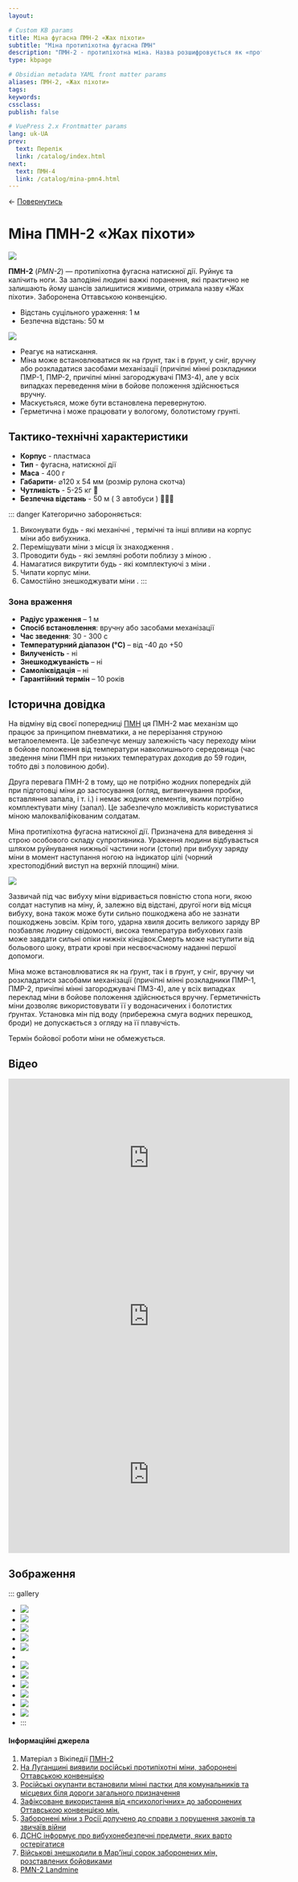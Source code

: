 ```yaml
---
layout:

# Custom KB params
title: Міна фугасна ПМН-2 «Жах піхоти»
subtitle: "Міна протипіхотна фугасна ПМН"
description: "ПМН-2 - протипіхотна міна. Назва розшифровується як «протипіхотна міна натискна»."
type: kbpage

# Obsidian metadata YAML front matter params
aliases: ПМН-2, «Жах піхоти»
tags:
keywords:
cssclass:
publish: false

# VuePress 2.x Frontmatter params
lang: uk-UA
prev:
  text: Перелік
  link: /catalog/index.html
next:
  text: ПМН-4
  link: /catalog/mina-pmn4.html
---
```


← [Повернутись](./index.md)

# Міна ПМН-2 «Жах піхоти»

![](./assets/pmn-2_7.png)

**ПМН-2** (_PMN-2_) — протипіхотна фугасна натискної дії. Руйнує та калічить ноги. За заподіяні людині важкі поранення, які практично не залишають йому шансів залишитися живими, отримала назву «Жах піхоти». Заборонена Оттавською конвенцією.

- Відстань суцільного ураження: 1 м
- Безпечна відстань: 50 м

![](./assets/distance-1.svg)

- Реагує на натискання.
- Міна може встановлюватися як на ґрунт, так і в ґрунт, у сніг, вручну або розкладатися засобами механізації (причіпні мінні розкладники ПМР-1, ПМР-2, причіпні мінні загороджувачі ПМЗ-4), але у всіх випадках переведення міни в бойове положення здійснюється вручну.
- Маскуєтьяся, може бути встановлена перевернутою.
- Герметична і може працювати у вологому, болотистому грунті.

## Тактико-технічні характеристики

- **Корпус** - пластмаса
- **Тип** - фугасна, натискної дії
- **Маса** - 400 г
- **Габарити**- ⌀120 х 54 мм (розмір рулона скотча)
- **Чутливість** - 5-25 кг 🐐
- **Безпечна відстань** - 50 м ( 3 автобуси ) 🚌🚌🚌

::: danger Категорично забороняється:

1. Виконувати будь - які механічні , термічні та інші впливи на корпус міни або вибухника.
2. Переміщувати міни з місця їх знаходження .
3. Проводити будь - які земляні роботи поблизу з міною .
4. Намагатися викрутити будь - які комплектуючі з міни .
5. Чипати корпус міни.
6. Самостійно знешкоджувати міни .
   :::

### Зона враження

- **Радіус ураження** – 1 м
- **Спосіб встановлення**: вручну або засобами механізації
- **Час зведення**: 30 - 300 с
- **Температурний діапазон (°C)** – від -40 до +50
- **Вилученість** - ні
- **Знешкоджуваність** – ні
- **Самоліквідація** – ні
- **Гарантійний термін** – 10 років

## Історична довідка

На відміну від своєї попередниці [ПМН](./mina-pmn.md) ця ПМН-2 має механізм що працює за принципом пневматики, а не перерізання струною металоелемента. Це забезпечує меншу залежність часу переходу міни в бойове положення від температури навколишнього середовища (час зведення міни ПМН при низьких температурах доходив до 59 годин, тобто дві з половиною доби).

Друга перевага ПМН-2 в тому, що не потрібно жодних попередніх дій при підготовці міни до застосування (огляд, вигвинчування пробки, вставляння запала, і т. і.) і немає жодних елементів, якими потрібно комплектувати міну (запал). Це забезпечуло можливість користуватися міною малокваліфікованим солдатам.

Міна протипіхотна фугасна натискної дії. Призначена для виведення зі строю особового складу супротивника. Ураження людини відбувається шляхом руйнування нижньої частини ноги (стопи) при вибуху заряду міни в момент наступання ногою на індикатор цілі (чорний хрестоподібний виступ на верхній площині) міни.

![](./assets/pfm_14.png)

Зазвичай під час вибуху міни відривається повністю стопа ноги, якою солдат наступив на міну, й, залежно від відстані, другої ноги від місця вибуху, вона також може бути сильно пошкоджена або не зазнати пошкоджень зовсім.
Крім того, ударна хвиля досить великого заряду ВР позбавляє людину свідомості, висока температура вибухових газів може завдати сильні опіки нижніх кінцівок.Смерть може наступити від больового шоку, втрати крові при несвоєчасному наданні першої допомоги.

Міна може встановлюватися як на ґрунт, так і в ґрунт, у сніг, вручну чи розкладатися засобами механізації (причіпні мінні розкладники ПМР-1, ПМР-2, причіпні мінні загороджувачі ПМЗ-4), але у всіх випадках переклад міни в бойове положення здійснюється вручну. Герметичність міни дозволяє використовувати її у водонасичених і болотистих ґрунтах. Установка мін під воду (прибережна смуга водних перешкод, броди) не допускається з огляду на її плавучість.

Термін бойової роботи міни не обмежується.

## Відео

<iframe width="560" height="315" src="https://www.youtube.com/embed/Gk6e62wSJQU" title="YouTube video player" frameborder="0" allow="accelerometer; autoplay; clipboard-write; encrypted-media; gyroscope; picture-in-picture" allowfullscreen></iframe>
<iframe width="560" height="315" src="https://www.youtube.com/embed/54m-LxnxsnQ" title="YouTube video player" frameborder="0" allow="accelerometer; autoplay; clipboard-write; encrypted-media; gyroscope; picture-in-picture" allowfullscreen></iframe>
<iframe width="560" height="315" src="https://www.youtube.com/embed/Lg5f9BXn8Uk" title="YouTube video player" frameborder="0" allow="accelerometer; autoplay; clipboard-write; encrypted-media; gyroscope; picture-in-picture" allowfullscreen></iframe>

## Зображення

::: gallery

- ![](./assets/pmn-2.png)
- ![](https://texty.org.ua/before_christ/thumbnail/94/94467.jpg)
- ![](./assets/220827-5zhet.png)
- ![](./assets/pmn-2_6.png)
- ![](./assets/pmn-2_5.png)
-
- ![](./assets/pmn-2_4.png)
- ![](./assets/pmn-2_1.png)
- ![](./assets/pmn-2_2.png)
- ![](./assets/pmn-2_3.png)
- ![](./assets/pmn-2_8.png)
- ![](./assets/pmn-2_9.png)
- :::

#### Інформаційні джерела

1. Матеріал з Вікіпедії [ПМН-2](https://uk.wikipedia.org/wiki/%D0%9F%D0%9C%D0%9D-2)
2. [На Луганщині виявили російські протипіхотні міни, заборонені Оттавською конвенцією](https://armyinform.com.ua/2021/03/17/na-luganshhyni-vyyavyly-rosijski-protypihotni-miny-zaboroneni-ottavskoyu-konvencziyeyu/)
3. [Російські окупанти встановили мінні пастки для комунальників та місцевих біля дороги загального призначення](https://diana-mihailova.livejournal.com/4465548.html)
4. [Зафіксоване використання від «психологічних» до заборонених Оттавською конвенцією мін.](https://zn.ua/ukr/UKRAINE/jaki-same-mini-vkljuchajuchi-zaboroneni-vikoristovuje-rf-u-vijni-z-ukrajinoju-ekspert.html)
5. [Заборонені міни з Росії долучено до справи з порушення законів та звичаїв війни](https://mil.in.ua/uk/news/zaboroneni-miny-z-rosiyi-dolucheno-do-spravy-z-porushennya-zakoniv-ta-zvychayiv-vijny/)
6. [ДСНС інформує про вибухонебезпечні предмети, яких варто остерігатися](https://mil.in.ua/uk/news/dsns-informuye-pro-vybuhonebezpechni-predmety-yakyh-varto-osterigatysya/)
7. [Військові знешкодили в Мар'їнці сорок заборонених мін, розставлених бойовиками](https://texty.org.ua/fragments/94468/Vijskovi_zneshkodyly_v_Marjinci_sorok_zaboronenyh_min-94468/)
8. [PMN-2 Landmine](https://cat-uxo.com/explosive-hazards/landmines/pmn-2-landmine)
